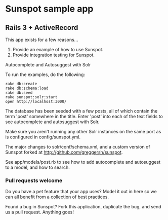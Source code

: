 # Sunspot sample app

## Rails 3 + ActiveRecord

This app exists for a few reasons...

1. Provide an example of how to use Sunspot.
2. Provide integration testing for Sunspot.

Autocomplete and Autosuggest with Solr

To run the examples, do the following:

    rake db:create
    rake db:schema:load
    rake db:seed
    rake sunspot:solr:start
    open http://localhost:3000/
    
The database has been seeded with a few posts, all of which contain the term 'post' somewhere in the title.  Enter 'post' into each of the text fields to see autocomplete and autosuggest with Solr.

Make sure you aren't running any other Solr instances on the same port as is configured in config/sunspot.yml.

The major changes to solr/conf/schema.xml, and a custom version of Sunspot forked at http://github.com/greggersh/sunspot.

See app/models/post.rb to see how to add autocomplete and autosuggest to a model, and how to search.

### Pull requests welcome

Do you have a pet feature that your app uses? Model it out in here so we can all benefit from a collection of best practices.

Found a bug in Sunspot? Fork this application, duplicate the bug, and send us a pull request. Anything goes!

